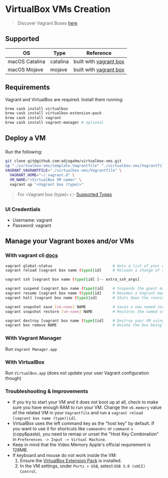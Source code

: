 # VirtualBox VMs Creation

> Discover Vagrant Boxes [here](https://app.vagrantup.com/boxes/search)

## Supported

| OS | Type | Reference |
|------|------|-----------|
| macOS Catalina | catalina | built with [vagrant box](https://app.vagrantup.com/ramsey/boxes/macos-catalina) |
| macOS Mojave | mojave | built with [vagrant box](https://app.vagrantup.com/ramsey/boxes/macos-mojave) |

## Requirements

Vagrant and VirtualBox are required. Install them running:
```bash
brew cask install virtualbox
brew cask install virtualbox-extension-pack
brew cask install vagrant
brew cask install vagrant-manager # optional
```

## Deploy a VM

### 
Run the following:
```bash
git clone git@github.com:adjogahm/virtualbox-vms.git
cp "./virtualbox-vms/template.Vagrantfile" "./virtualbox-vms/Vagrantfile"
VAGRANT_VAGRANTFILE="./virtualbox-vms/Vagrantfile" \
  VAGRANT_HOME="~/.vagrant.d" \
  VM_NAME="<VirtualBox VM name>" \
  vagrant up "<Vagrant box (type)>"
```
> For `<`Vagrant box (type)`>` 👉  [Supported Types](#supported)

### UI Credentials
* Username: vagrant
* Password: vagrant

## Manage your Vagrant boxes and/or VMs

### With vagrant cli [docs](https://www.vagrantup.com/docs/cli)
```bash
vagrant global-status                           # Gets a list of your current Vagrant boxes
vagrant reload [vagrant box name (type)|id]     # Reloads a change of config on your Vagrantfile

vagrant ssh [vagrant box name (type)|id] [-- extra_ssh_args]

vagrant suspend [vagrant box name (type)|id]    # Suspends the guest machine, rather than fully shutting it down or destroying it
vagrant resume [vagrant box name (type)|id]     # Resumes a Vagrant managed machine that was previously suspended
vagrant halt [vagrant box name (type)|id]       # Shuts down the running machine Vagrant is managing

vagrant snapshot save [vm-name] NAME            # Saves a new named snapshot
vagrant snapshot restore [vm-name] NAME         # Restores the named snapshot

vagrant destroy [vagrant box name (type)|id]    # Destroy your VM using an id obtained from `vagrant global-status`
vagrant box remove NAME                         # Delete the box being used to create the VM
```

### With Vagrant Manager
Run `Vagrant Manager.app`

### With VirtualBox
Run `VirtualBox.app` (does not update your user Vagrant configuration though)

### Troubleshooting & Improvements
- If you try to start your VM and it does not boot up at all, check to make sure you have enough RAM to run your VM.
Change the `vb.memory` value of the related VM in your `Vagrantfile` and run a `vagrant reload [vagrant box name (type)|id]`.
- VirtualBox uses the left command key as the "host key" by default. If you want to use it for shortcuts like `command+c` or `command-v` (copy&paste), you need to remap or unset the "Host Key Combination" in `Preferences -> Input -> Virtual Machine`.
- Keep in mind that the Video Memory Apple's official requirement is 128MB.
- If keyboard and mouse do not work inside the VM:
    1. Ensure the [VirtualBox Extension Pack](https://www.virtualbox.org/wiki/Downloads) is installed.
    2. In the VM settings, under `Ports > USB`, select `USB 3.0 (xHCI) Control`.
